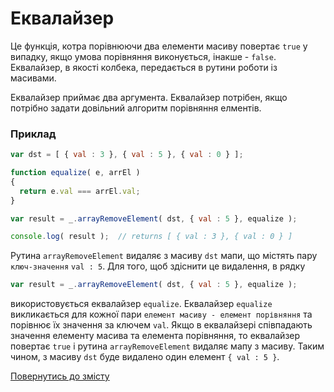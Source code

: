 # Еквалайзер

Це функція, котра порівнюючи два елементи масиву повертає <code>true</code> у випадку, якщо умова порівняння виконується, інакше - <code>false</code>. Еквалайзер, в якості колбека, передається в рутини роботи із масивами.

Еквалайзер приймає два аргумента. Еквалайзер потрібен, якщо потрібно задати довільний алгоритм порівняння елментів.

### Приклад

```js
var dst = [ { val : 3 }, { val : 5 }, { val : 0 } ];

function equalize( e, arrEl )
{
  return e.val === arrEl.val;
}

var result = _.arrayRemoveElement( dst, { val : 5 }, equalize );

console.log( result );  // returns [ { val : 3 }, { val : 0 } ]
```

Рутина `arrayRemoveElement` видаляє з масиву `dst` мапи, що містять пару `ключ-значення` `val : 5`. Для того, щоб здіснити це видалення, в рядку

```js
var result = _.arrayRemoveElement( dst, { val : 5 }, equalize );
```

використовується еквалайзер `equalize`. Еквалайзер `equalize` викликається для кожної пари `елемент масиву - елемент порівняння` та порівнює їх значення за ключем `val`. Якщо в еквалайзері співпадають значення елементу масива та елемента порівняння, то еквалайзер повертає `true` і рутина `arrayRemoveElement` видаляє мапу з масиву. Таким чином, з масиву `dst` буде видалено один елемент `{ val : 5 }`.

[Повернутись до змісту](../README.md#Концепції)
